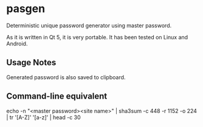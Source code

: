 pasgen
======

Deterministic unique password generator using master password.

As it is written in Qt 5, it is very portable. It has been tested on Linux and Android.

Usage Notes
-----------
Generated password is also saved to clipboard.

Command-line equivalent
-----------------------
echo -n "&lt;master password&gt;&lt;site name&gt;" | sha3sum -c 448 -r 1152 -o 224  | tr '[A-Z]' '[a-z]' | head -c 30
